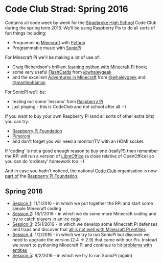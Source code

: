 # Code Club Strad: Spring 2016
Contains all code week by week for the [Stradbroke High School](http://www.stradbrokehigh.co.uk/) Code Club during the spring term 2016. We'll be using Raspberry Pis to do all sorts of fun things including:
 * Programming [Minecraft](http://pi.minecraft.net/) with [Python](http://www.stuffaboutcode.com/p/minecraft.html)
 * Programmable music with [SonicPi](http://sonic-pi.net/)

For Minecraft Pi we'll be making a lot of use of:
* Craig Richardson's brilliant [learning python with Minecraft Pi](https://www.raspberrypi.org/blog/learning-python-using-codecademy/) book;
* some very useful [FlashCards](http://blog.whaleygeek.co.uk/wp-content/uploads/2013/06/minecraftPi-flashcards.pdf) from [@whaleygeek](https://twitter.com/whaleygeek)
* and the excellent [Adventures in Minecraft](http://www.stuffaboutcode.com/p/adventures-in-minecraft.html) from [@whaleygeek](https://twitter.com/whaleygeek) and [@martinohanlon](https://twitter.com/martinohanlon)

For SonicPi we'll be:
 * testing out some 'lessons' from [Raspberry Pi](https://www.raspberrypi.org/learning/sonic-pi-lessons/lessons/)
 * just playing - this is CodeClub and not school after all :-)

If you want to buy your own Raspberry Pi (and all sorts of other extra bits) you can try:
 * [Raspberry Pi Foundation](https://www.raspberrypi.org/products/)
 * [Pimoroni](https://shop.pimoroni.com/collections/raspberry-pi)
 * and don't forget you will need a monitor/TV with an HDMI socket.

If 'coding' is not a good enough reason to buy one (really?!) then remember the RPi will run a version of [LibreOffice](http://www.raspberryconnect.com/officesoftware/item/125-libreoffice-raspberry-pi) (a close relative of OpenOffice) so you can do 'ordinary' homework too :-)

And in case you hadn't noticed, the national [Code Club](https://www.codeclub.org.uk/) organisation is now [part of](https://www.raspberrypi.org/blog/putting-a-code-club-in-every-community/) the [Raspberry Pi Foundation](https://www.raspberrypi.org).

## Spring 2016
 * [Session 1](2016_01_11_session_1): 11/1/2016 - in which we put together the RPi and start some simple Minecraft coding
 * [Session 2](2016_01_18_session_2): 18/1/2016 - in which we do some more Minecraft coding and try to catch players in an ice cage
 * [Session 3](2016_01_25_session_3): 25/1/2016 - in which we develop some Minecraft Pi defenses and traps and discover that [all is not well with Minecraft Pi entities](MinecraftPi_entity_issues.md)
 * [Session 4](2016_02_01_session_4): 1/2/2016 - in which we try to run SonicPi but discover we need to upgrade the version (2.4 -> 2.9) that came with our Pis. Instead we revert to pythoning Minecraft Pi and continue to hit [problems with entities](MinecraftPi_entity_issues.md)
 * [Session 5](2016_02_08_session_5): 8/2/2016 - in which we try to run SonicPi (again)


